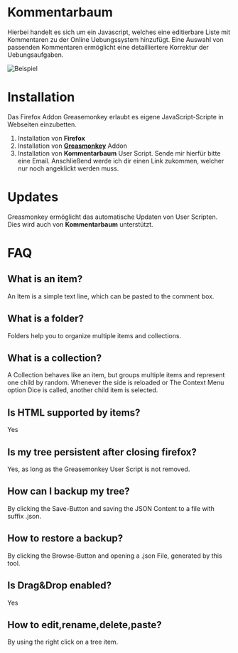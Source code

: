 # Kommentarbaum
Hierbei handelt es sich um ein Javascript, welches eine editierbare Liste mit Kommentaren zu der Online Uebungssystem hinzufügt. Eine Auswahl von passenden Kommentaren ermöglicht eine detailliertere Korrektur der Uebungsaufgaben. 

![Beispiel](https://github.com/pecheur/jscomment/blob/master/example.png)

# Installation
Das Firefox Addon Greasemonkey erlaubt es eigene JavaScript-Scripte in Webseiten einzubetten.

1. Installation von **Firefox** 
2. Installation von [**Greasmonkey**](https://addons.mozilla.org/de/firefox/addon/greasemonkey/) Addon
3. Installation von **Kommentarbaum** User Script.  Sende mir hierfür bitte eine Email. Anschließend werde ich dir einen Link zukommen, welcher nur noch angeklickt werden muss.

# Updates
Greasmonkey ermöglicht das automatische Updaten von User Scripten. Dies wird auch von **Kommentarbaum** unterstützt.

# FAQ

What is an **item**?
--------------------
An Item is a simple text line, which can be pasted to the comment box.

What is a **folder**?
--------------------
Folders help you to organize multiple items and collections.

What is a **collection**?
-------------------------
A Collection behaves like an item, but groups multiple items and represent one child by random. Whenever the side is reloaded or The Context Menu option Dice is called, another child item is selected.

Is **HTML** supported by items?
-------------------------------
Yes

Is my tree **persistent** after closing firefox?
------------------------------------------------
Yes, as long as the Greasemonkey User Script is not removed.

How can I **backup** my tree?
-----------------------------
By clicking the Save-Button and saving the JSON Content to a file with suffix .json.

How to **restore** a backup?
----------------------------
By clicking the Browse-Button and opening a .json File, generated by this tool.

Is **Drag&Drop** enabled?
-------------------------
Yes

How to **edit**,**rename**,**delete**,**paste**?
------------------------------------------------
By using the right click on a tree item.

  
